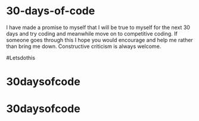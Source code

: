 # 30-days-of-code

I have made a promise to myself that I will be true to myself for the next 30 days and try coding and meanwhile move on to competitive coding.
If someone goes through this I hope you would encourage and help me rather than bring me down.
Constructive criticism is always welcome.

#Letsdothis
# 30daysofcode
# 30daysofcode
